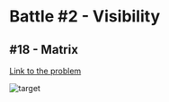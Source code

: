 # Battle #2 - Visibility

## #18 - Matrix

[Link to the problem](https://cssbattle.dev/play/18)

![target](https://cssbattle.dev/targets/18.png)

```html

```
